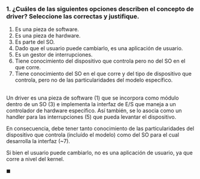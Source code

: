 ### 1. ¿Cuáles de las siguientes opciones describen el concepto de driver? Seleccione las correctas y justifique.
1. Es una pieza de software.
2. Es una pieza de hardware.
3. Es parte del SO.
4. Dado que el usuario puede cambiarlo, es una aplicación de usuario.
5. Es un gestor de interrupciones.
6. Tiene conocimiento del dispositivo que controla pero no del SO en el que corre.
7. Tiene conocimiento del SO en el que corre y del tipo de dispositivo que controla, pero no de las particularidades del modelo específico.

\
Un driver es una pieza de software (1) que se incorpora como módulo dentro de un SO (3) e implementa la interfaz de E/S que maneja a un controlador de hardware específico. Así también, se lo asocia como un handler para las interrupciones (5) que pueda levantar el dispositivo. 

En consecuencia, debe tener tanto conocimiento de las particularidades del dispositivo que controla (incluído el modelo) como del SO para el cual desarrolla la interfaz (~7). 

Si bien el usuario puede cambiarlo, no es una aplicación de usuario, ya que corre a nivel del kernel.

$\blacksquare$

